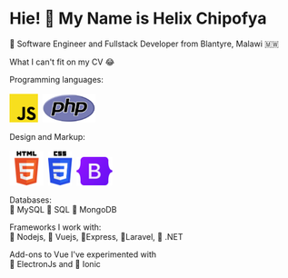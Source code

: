 # Hie! 👋 My Name is Helix Chipofya

:large_blue_circle: Software Engineer and Fullstack Developer from Blantyre, Malawi 🇲🇼<br>

What I can't fit on my CV :joy:

 Programming languages:<br><br>
    <img src="images/js.png" height="50">&nbsp;
    <img src="images/PHP-logo.svg" height="50">&nbsp;
  

 Design and Markup:<br><br>
 <img src="images/HTML.svg" height="60">&nbsp;
 <img src="images/CSS.svg" height="60">&nbsp;
 <img src="images/Bootstrap.svg" height="50">&nbsp;

 Databases:<br>
:large_blue_circle: MySQL :large_blue_circle: SQL :large_blue_circle: MongoDB
 
 Frameworks I work with:<br>
 :large_blue_circle: Nodejs, :large_blue_circle: Vuejs, :large_blue_circle:Express, :large_blue_circle:Laravel,
 :large_blue_circle: .NET

 
 
 Add-ons to Vue I've experimented with<br>
 :large_blue_circle: ElectronJs and :large_blue_circle: Ionic
 
 

